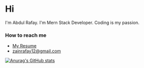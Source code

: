 <h1>Hi</h1>
<p>I'm Abdul Rafay. I'm  Mern Stack Developer. Coding is my passion.</p>

<h3>How to reach me</h3>
<ul>
    <li>
        <a href="https://drive.google.com/file/d/1aAAlr_af4ThKbv_gkWqnFVmEEZoWTYxx/view?usp=sharing">My Resume</a>
    </li>
    <li>
        <a href="mailto:zainrafay12@gmail.com">zainrafay12@gmail.com</a>
    </li>
</ul>

[![Anurag's GitHub stats](https://github-readme-stats.vercel.app/api?username=abdrafay)](https://github.com/anuraghazra/github-readme-stats)

